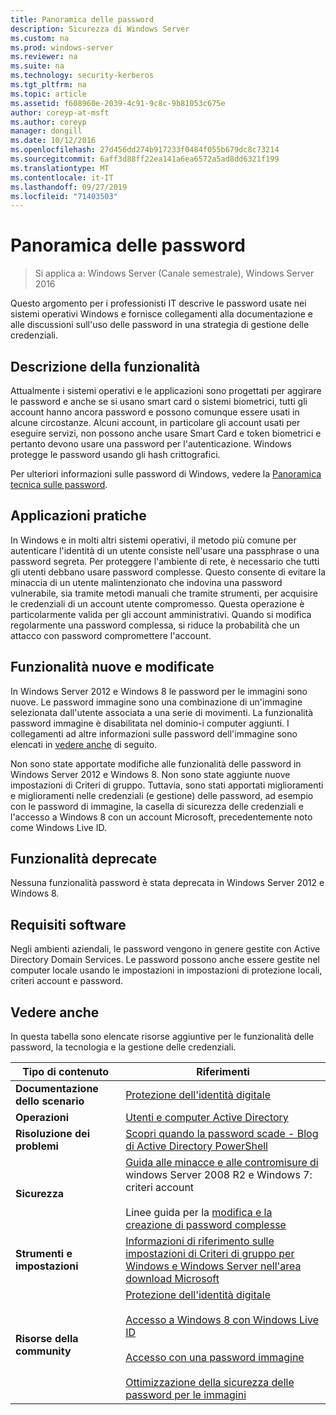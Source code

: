 ```yaml
---
title: Panoramica delle password
description: Sicurezza di Windows Server
ms.custom: na
ms.prod: windows-server
ms.reviewer: na
ms.suite: na
ms.technology: security-kerberos
ms.tgt_pltfrm: na
ms.topic: article
ms.assetid: f608960e-2039-4c91-9c8c-9b81053c675e
author: coreyp-at-msft
ms.author: coreyp
manager: dongill
ms.date: 10/12/2016
ms.openlocfilehash: 27d456dd274b917233f0484f055b679dc8c73214
ms.sourcegitcommit: 6aff3d88ff22ea141a6ea6572a5ad8dd6321f199
ms.translationtype: MT
ms.contentlocale: it-IT
ms.lasthandoff: 09/27/2019
ms.locfileid: "71403503"
---
```

# <a name="passwords-overview"></a>Panoramica delle password

>Si applica a: Windows Server (Canale semestrale), Windows Server 2016

Questo argomento per i professionisti IT descrive le password usate nei sistemi operativi Windows e fornisce collegamenti alla documentazione e alle discussioni sull'uso delle password in una strategia di gestione delle credenziali.

## <a name="BKMK_OVER"></a>Descrizione della funzionalità
Attualmente i sistemi operativi e le applicazioni sono progettati per aggirare le password e anche se si usano smart card o sistemi biometrici, tutti gli account hanno ancora password e possono comunque essere usati in alcune circostanze. Alcuni account, in particolare gli account usati per eseguire servizi, non possono anche usare Smart Card e token biometrici e pertanto devono usare una password per l'autenticazione. Windows protegge le password usando gli hash crittografici.

Per ulteriori informazioni sulle password di Windows, vedere la [Panoramica tecnica sulle password](https://technet.microsoft.com/library/hh994558(WS.10).aspx).

## <a name="BKMK_APP"></a>Applicazioni pratiche
In Windows e in molti altri sistemi operativi, il metodo più comune per autenticare l'identità di un utente consiste nell'usare una passphrase o una password segreta. Per proteggere l'ambiente di rete, è necessario che tutti gli utenti debbano usare password complesse. Questo consente di evitare la minaccia di un utente malintenzionato che indovina una password vulnerabile, sia tramite metodi manuali che tramite strumenti, per acquisire le credenziali di un account utente compromesso. Questa operazione è particolarmente valida per gli account amministrativi. Quando si modifica regolarmente una password complessa, si riduce la probabilità che un attacco con password compromettere l'account.

## <a name="BKMK_NEW"></a>Funzionalità nuove e modificate
In Windows Server 2012 e Windows 8 le password per le immagini sono nuove. Le password immagine sono una combinazione di un'immagine selezionata dall'utente associata a una serie di movimenti. La funzionalità password immagine è disabilitata nel dominio\-i computer aggiunti. I collegamenti ad altre informazioni sulle password dell'immagine sono elencati in [vedere anche](#BKMK_LINKS) di seguito.

Non sono state apportate modifiche alle funzionalità delle password in Windows Server 2012 e Windows 8. Non sono state aggiunte nuove impostazioni di Criteri di gruppo. Tuttavia, sono stati apportati miglioramenti e miglioramenti nelle credenziali \(e gestione\) delle password, ad esempio con le password di immagine, la casella di sicurezza delle credenziali e l'accesso a Windows 8 con un account Microsoft, precedentemente noto come Windows Live ID.

## <a name="BKMK_DEP"></a>Funzionalità deprecate
Nessuna funzionalità password è stata deprecata in Windows Server 2012 e Windows 8.

## <a name="BKMK_SOFT"></a>Requisiti software
Negli ambienti aziendali, le password vengono in genere gestite con Active Directory Domain Services. Le password possono anche essere gestite nel computer locale usando le impostazioni in impostazioni di protezione locali, criteri account e password.

## <a name="BKMK_LINKS"></a>Vedere anche
In questa tabella sono elencate risorse aggiuntive per le funzionalità delle password, la tecnologia e la gestione delle credenziali.

|Tipo di contenuto|Riferimenti|
|--------|-------|
|**Documentazione dello scenario**|[Protezione dell'identità digitale](http://blogs.msdn.com/b/b8/archive/2011/12/14/protecting-your-digital-identity.aspx)|
|**Operazioni**|[Utenti e computer Active Directory](https://technet.microsoft.com/library/cc754217.aspx)|
|**Risoluzione dei problemi**|[Scopri quando la password scade \- Blog di Active Directory PowerShell](http://blogs.msdn.com/b/adpowershell/archive/2010/08/09/9970198.aspx)|
|**Sicurezza**| [Guida alle minacce e alle contromisure di](https://technet.microsoft.com/library/hh125920(v=ws.10).aspx) windows Server 2008 R2 e Windows 7: criteri account<br /><br />Linee guida per la [modifica e la creazione di password complesse](https://www.microsoft.com/security/online-privacy/passwords-create.aspx)|
|**Strumenti e impostazioni**|[Informazioni di riferimento sulle impostazioni di Criteri di gruppo per Windows e Windows Server nell'area download Microsoft](https://www.microsoft.com/download/en/details.aspx?amp;displaylang=en&displaylang=en&id=25250)|
|**Risorse della community**|[Protezione dell'identità digitale](http://blogs.msdn.com/b/b8/archive/2011/12/14/protecting-your-digital-identity.aspx)<br /><br />[Accesso a Windows 8 con Windows Live ID](http://blogs.msdn.com/b/b8/archive/2011/09/26/signing-in-to-windows-8-with-a-windows-live-id.aspx)<br /><br />[Accesso con una password immagine](http://blogs.msdn.com/b/b8/archive/2011/12/16/signing-in-with-a-picture-password.aspx)<br /><br />[Ottimizzazione della sicurezza delle password per le immagini](http://blogs.msdn.com/b/b8/archive/2011/12/19/optimizing-picture-password-security.aspx)|


